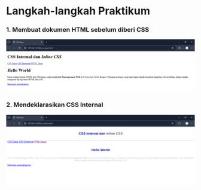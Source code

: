 # Langkah-langkah Praktikum
### 1. Membuat dokumen HTML sebelum diberi CSS
![image](ss/1nocss.png)

### 2. Mendeklarasikan CSS Internal
![image](ss/1.png)
